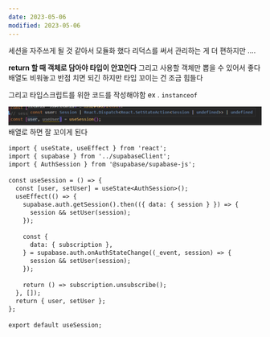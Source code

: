 ```yaml
---
date: 2023-05-06
modified: 2023-05-06
---
```


세션을 자주쓰게 될 것 같아서 모듈화 했다
리덕스를 써서 관리하는 게 더 편하지만 ....

**return 할 때 객체로 담아야 타입이 안꼬인다**
그리고 사용할 객체만 뽑을 수 있어서 좋다
배열도 비워놓고 반점 치면 되긴 하지만 타입 꼬이는 건 조금 힘들다

그리고 타입스크립트를 위한 코드를 작성해야함 ex . `instanceof`

![](file/session-Modularization.png)
배열로 하면 잘 꼬이게 된다

```tsx
import { useState, useEffect } from 'react';
import { supabase } from '../supabaseClient';
import { AuthSession } from '@supabase/supabase-js';

const useSession = () => {
  const [user, setUser] = useState<AuthSession>();
  useEffect(() => {
    supabase.auth.getSession().then(({ data: { session } }) => {
      session && setUser(session);
    });

    const {
      data: { subscription },
    } = supabase.auth.onAuthStateChange((_event, session) => {
      session && setUser(session);
    });

    return () => subscription.unsubscribe();
  }, []);
  return { user, setUser };
};

export default useSession;
```
